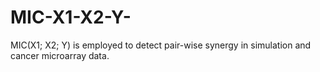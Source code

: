 # MIC-X1-X2-Y-
MIC(X1; X2; Y) is employed to detect pair-wise synergy in simulation and cancer microarray data.
